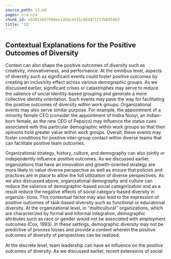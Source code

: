 ```yaml
---
source_path: 13.md
pages: n/a-n/a
chunk_id: eb1613e5768dee1a6dce415cb6ddf1f37b8954b3
title: '13'
---
```

## Contextual Explanations for the Positive Outcomes of Diversity

Context can also shape the positive outcomes of diversity such as creativity, innovativeness, and performance. At the omnibus level, aspects of diversity such as signiﬁcant events could foster positive outcomes by creating an inclusivity effect across various demographic groups. As we discussed earlier, signiﬁcant crises or catastrophes may serve to reduce the salience of social identity-based grouping and generate a more collective identity orientation. Such events may pave the way for facilitating the positive outcomes of diversity within work groups. Organizational events may also serve similar purpose. For example, the appointment of a minority female CEO (consider the appointment of Indira Nooyi, an Indian-born female, as the new CEO of Pepsico) may inﬂuence the status cues associated with this particular demographic within work groups so that their opinions hold greater value within work groups. Overall, these events may foster conditions for positive inter-group contact within diverse teams that can facilitate positive team outcomes.

Organizational strategy, history, culture, and demography can also jointly or independently inﬂuence positive outcomes. As we discussed earlier, organizations that have an innovation and growth-oriented strategy are more likely to value diverse perspective as well as ensure that policies and practices are in place to allow the full utilization of diverse perspectives. As we also discussed above, organizational demography and culture can reduce the salience of demographic-based social categorization and as a result reduce the negative effects of social category-based diversity in organiza- tions. This contextual factor may also lead to the expression of positive outcomes of task-based diversity such as functional or educational diversity. At the organizational level, in ‘‘multicultural’’ organizations, which are characterized by formal and informal integration, demographic attributes such as race or gender would not be associated with employment outcomes (Cox, 1993). In these settings, demographic diversity may not be predictive of process losses and provide a context wherein the positive outcomes of diversity of perspectives can be realized.

At the discrete level, team leadership can have an inﬂuence on the positive outcomes of diversity. As we discussed earlier, recent extensions of social

